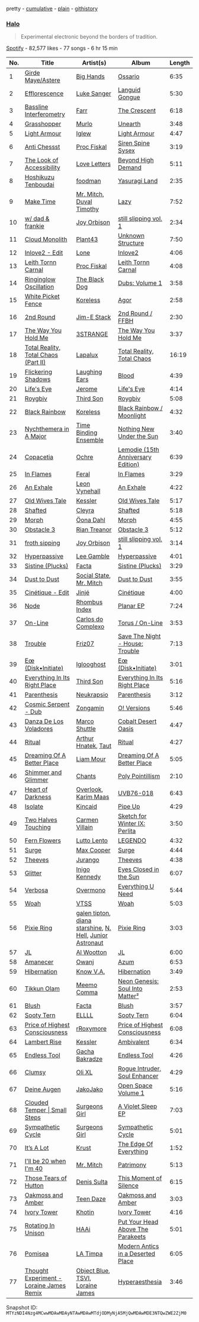 pretty - [cumulative](/playlists/cumulative/37i9dQZF1DX5YyEO1dtgbR.md) - [plain](/playlists/plain/37i9dQZF1DX5YyEO1dtgbR) - [githistory](https://github.githistory.xyz/mackorone/spotify-playlist-archive/blob/main/playlists/plain/37i9dQZF1DX5YyEO1dtgbR)

### [Halo](https://open.spotify.com/playlist/37i9dQZF1DX5YyEO1dtgbR)

> Experimental electronic beyond the borders of tradition.

[Spotify](https://open.spotify.com/user/spotify) - 82,577 likes - 77 songs - 6 hr 15 min

| No. | Title | Artist(s) | Album | Length |
|---|---|---|---|---|
| 1 | [Girde Maye/Astere](https://open.spotify.com/track/7om1pOBGjSXTl2KxzdKOTo) | [Big Hands](https://open.spotify.com/artist/3w0whvn4zBddjZ9zVUZb7D) | [Ossario](https://open.spotify.com/album/3HJaXqSqKd9xDpSHR7nehT) | 6:35 |
| 2 | [Efflorescence](https://open.spotify.com/track/2ZIv64u8EDj0BjecR7IaB2) | [Luke Sanger](https://open.spotify.com/artist/6rCLSvQw54lPJfibDyFZcG) | [Languid Gongue](https://open.spotify.com/album/3h6haEyUYaLtJeEKxLce2s) | 5:30 |
| 3 | [Bassline Interferometry](https://open.spotify.com/track/2uouZv9rjjl4FkSs5jSkhc) | [Farr](https://open.spotify.com/artist/4g1i2rawu8DMMji6pdrz9o) | [The Crescent](https://open.spotify.com/album/7JvSQNRWplt2BlmIqEv3pS) | 6:18 |
| 4 | [Grasshopper](https://open.spotify.com/track/06jumlCYVUzuHefnbohCfd) | [Murlo](https://open.spotify.com/artist/1bm1m4DNLeL1gCr38NzhmD) | [Unearth](https://open.spotify.com/album/08NNSBas6krmsLoQITzZZv) | 3:48 |
| 5 | [Light Armour](https://open.spotify.com/track/1Qd2o36ruw5tdNTsgtE89f) | [Iglew](https://open.spotify.com/artist/7losew6I5eFiELv8kHRk1x) | [Light Armour](https://open.spotify.com/album/5wNGOtIADF2QimGHCCnvOh) | 4:47 |
| 6 | [Anti Chessst](https://open.spotify.com/track/02oaq3LWUIYXfpnzHu2cZN) | [Proc Fiskal](https://open.spotify.com/artist/1eFFmUlWRIvt26lnUzdduk) | [Siren Spine Sysex](https://open.spotify.com/album/0FDd0owsYvpGVuUTalsuHS) | 3:19 |
| 7 | [The Look of Accessibility](https://open.spotify.com/track/33zJbabn0yQiT6RUY5lit8) | [Love Letters](https://open.spotify.com/artist/1ALDJWUSGEnfpul5JCtjbD) | [Beyond High Demand](https://open.spotify.com/album/3cSxAbJAYn4D7ud12tNOSr) | 5:11 |
| 8 | [Hoshikuzu Tenboudai](https://open.spotify.com/track/4KXBdopxHq9KVemwpazP4q) | [foodman](https://open.spotify.com/artist/4e8VeCyfFRBL1e06oGg1dR) | [Yasuragi Land](https://open.spotify.com/album/3X6y43KU2Rl8dFEMt76aow) | 2:35 |
| 9 | [Make Time](https://open.spotify.com/track/1j2THCxsMI94qVtYTCsqUI) | [Mr\. Mitch](https://open.spotify.com/artist/2XiGESIh2E2ockoVUG4NGv), [Duval Timothy](https://open.spotify.com/artist/4t5XnkAKxcaYcDXI726A4Y) | [Lazy](https://open.spotify.com/album/0zhSE1Ph8iR7K2O0ne8NDh) | 7:52 |
| 10 | [w/ dad & frankie](https://open.spotify.com/track/6A7qrH7MKZaNZ9AUST0MQp) | [Joy Orbison](https://open.spotify.com/artist/0aIpJqqTLf683ojWREc5lg) | [still slipping vol\. 1](https://open.spotify.com/album/5atrOg1aO4d5KEcYo4UBIA) | 2:34 |
| 11 | [Cloud Monolith](https://open.spotify.com/track/1FqpWvcB1OI0Bu9EKfqFvU) | [Plant43](https://open.spotify.com/artist/1Knqr98gY1JxSElifR2aNW) | [Unknown Structure](https://open.spotify.com/album/17PkXX1GEZnmKbSa6yU49z) | 7:50 |
| 12 | [Inlove2 \- Edit](https://open.spotify.com/track/5E2gMJ9KAbaVAscQ20N7Xk) | [Lone](https://open.spotify.com/artist/5wZOrGWdg4hq7KIRMupJdI) | [Inlove2](https://open.spotify.com/album/7L3eq511jN3Avxa2W4KLzP) | 4:06 |
| 13 | [Leith Tornn Carnal](https://open.spotify.com/track/0IqVaR2qBKCJR1CTiwkRkm) | [Proc Fiskal](https://open.spotify.com/artist/1eFFmUlWRIvt26lnUzdduk) | [Leith Tornn Carnal](https://open.spotify.com/album/4jLLZsUlWXuo3OS5HpLbxa) | 4:08 |
| 14 | [Ringinglow Oscillation](https://open.spotify.com/track/6u9P4TywnzUBclpceGqlHE) | [The Black Dog](https://open.spotify.com/artist/7qdsk0UXx2jCX7jbp6rxeq) | [Dubs: Volume 1](https://open.spotify.com/album/2niP4AM8tXCckxfN3fX9du) | 3:58 |
| 15 | [White Picket Fence](https://open.spotify.com/track/3Jl1wfkdpzqlX9HdIgrOSM) | [Koreless](https://open.spotify.com/artist/3TsEEdpuuCN1G0dPxV4uOA) | [Agor](https://open.spotify.com/album/2mFlkozkxXwCdQgztSucRz) | 2:58 |
| 16 | [2nd Round](https://open.spotify.com/track/47aIlnjYCoc2JOEOCe2AXy) | [Jim\-E Stack](https://open.spotify.com/artist/4GmataFSHOSQWxuuUX57Bh) | [2nd Round / FFBH](https://open.spotify.com/album/7nreaITfEOxOavaPVm16an) | 2:30 |
| 17 | [The Way You Hold Me](https://open.spotify.com/track/64lsUto35QFrB6zpXWaOf2) | [3STRANGE](https://open.spotify.com/artist/4H9nlRIz8akpjJurwlFf6i) | [The Way You Hold Me](https://open.spotify.com/album/7BVPlloQ8udP1RuXwC6jF6) | 3:37 |
| 18 | [Total Reality, Total Chaos \(Part II\)](https://open.spotify.com/track/5AV0WvpgjbVfBddrcxnlXd) | [Lapalux](https://open.spotify.com/artist/46Ce0QmI1mE2bl5VQ4P9N8) | [Total Reality, Total Chaos](https://open.spotify.com/album/4EaLkzfVkLqVNOic2UZr4N) | 16:19 |
| 19 | [Flickering Shadows](https://open.spotify.com/track/7p184ALKyLhtJb8IhmX8qy) | [Laughing Ears](https://open.spotify.com/artist/459p6MR7jigJ8AuqdSYMoj) | [Blood](https://open.spotify.com/album/4ONOBiVS1bbOzYo05uVgT8) | 4:39 |
| 20 | [Life's Eye](https://open.spotify.com/track/42P7N4JchhebdIP85o1J9H) | [Jerome](https://open.spotify.com/artist/2nBW1boUyewDzaMao8BrtJ) | [Life's Eye](https://open.spotify.com/album/58IHisBAnBd1yi2UTivpGr) | 4:14 |
| 21 | [Roygbiv](https://open.spotify.com/track/06teMXvgw1V8HP3wIfoMUm) | [Third Son](https://open.spotify.com/artist/3V0CkmupRFH97LSOafzfbc) | [Roygbiv](https://open.spotify.com/album/2l1FDimk3Ps9g404lYOsjr) | 5:08 |
| 22 | [Black Rainbow](https://open.spotify.com/track/35fdFuD916UVSJ9BBAlMt4) | [Koreless](https://open.spotify.com/artist/3TsEEdpuuCN1G0dPxV4uOA) | [Black Rainbow / Moonlight](https://open.spotify.com/album/3OJZNp1l2uBQWXa0YTujmA) | 4:32 |
| 23 | [Nychthemera in A Major](https://open.spotify.com/track/1VXkNxE0szN2MNsk4x7P8C) | [Time Binding Ensemble](https://open.spotify.com/artist/3J38y27gYbg3Nea2kHAOsC) | [Nothing New Under the Sun](https://open.spotify.com/album/1jfzhXPBdOKHgWN8NyIZPt) | 3:40 |
| 24 | [Copacetia](https://open.spotify.com/track/1VEO3XUn4W2dCCB0mCA5DG) | [Ochre](https://open.spotify.com/artist/0OmHDBh5styCXDWKwz58Ts) | [Lemodie \(15th Anniversary Edition\)](https://open.spotify.com/album/6vmNIGqZ4J7UGGIbAMpt8o) | 6:39 |
| 25 | [In Flames](https://open.spotify.com/track/7tKquE5yFjw4p7Oev98FE8) | [Feral](https://open.spotify.com/artist/5DsrGhHrqGPbRsU93R9H5A) | [In Flames](https://open.spotify.com/album/5HEnjjuO3omOyLR158m9qi) | 3:29 |
| 26 | [An Exhale](https://open.spotify.com/track/1Cdi1HIK4bJD3F8HGKZDQQ) | [Leon Vynehall](https://open.spotify.com/artist/2o7L9DNcmzocYll1o0GGTU) | [An Exhale](https://open.spotify.com/album/2F3zesjbloU1HZUh2uqUYs) | 4:22 |
| 27 | [Old Wives Tale](https://open.spotify.com/track/6P5mzQQddhBUa4EE3n6Zlu) | [Kessler](https://open.spotify.com/artist/3p0aq3vKGFP6N7rDc0UhJC) | [Old Wives Tale](https://open.spotify.com/album/1rM2WHjFo4m9P3McADxcC8) | 5:17 |
| 28 | [Shafted](https://open.spotify.com/track/3S9qbZmAsQS1wAwafAV5mT) | [Cleyra](https://open.spotify.com/artist/6M4BbcSta78oGBZu6TtGyE) | [Shafted](https://open.spotify.com/album/0Ck52zaGqJB1cUUBs1O5E0) | 5:18 |
| 29 | [Morph](https://open.spotify.com/track/6UiJdr1m7rTg5mmX6laFGv) | [Öona Dahl](https://open.spotify.com/artist/0v3ixvE1BHMKZLdZC4s3kt) | [Morph](https://open.spotify.com/album/0brnz63h27ApHQj1VC4HpF) | 4:55 |
| 30 | [Obstacle 3](https://open.spotify.com/track/5QhANWI0Y92nrUezCV4wUm) | [Rian Treanor](https://open.spotify.com/artist/6un6trkuuP46AZM0kkY8Yx) | [Obstacle 3](https://open.spotify.com/album/6o66Hm4d9kxKv0mdBk2y0O) | 5:12 |
| 31 | [froth sipping](https://open.spotify.com/track/0SKe7Wfpo8a2QKozSernPR) | [Joy Orbison](https://open.spotify.com/artist/0aIpJqqTLf683ojWREc5lg) | [still slipping vol\. 1](https://open.spotify.com/album/5atrOg1aO4d5KEcYo4UBIA) | 3:14 |
| 32 | [Hyperpassive](https://open.spotify.com/track/2mkoI2EpQZvm2cy9V1DMjW) | [Lee Gamble](https://open.spotify.com/artist/7rAD9Ws0ihREeDmgPS2ZL8) | [Hyperpassive](https://open.spotify.com/album/6bLfNCqiiePc600uTbJpV5) | 4:01 |
| 33 | [Sistine \(Plucks\)](https://open.spotify.com/track/1cU2mzy2qMALRP53VJszzx) | [Facta](https://open.spotify.com/artist/5qdAJ2QyXRasXUmyesONEn) | [Sistine \(Plucks\)](https://open.spotify.com/album/2q6v3ilegZlsSg04Hoc4Gg) | 3:29 |
| 34 | [Dust to Dust](https://open.spotify.com/track/0B8UGOBycajwx1w4KLp3nr) | [Social State](https://open.spotify.com/artist/4GBHW2hqb9GQEPNGKhFZo3), [Mr\. Mitch](https://open.spotify.com/artist/2XiGESIh2E2ockoVUG4NGv) | [Dust to Dust](https://open.spotify.com/album/2YGRf7iZAnDA4oHrUREx9S) | 3:55 |
| 35 | [Cinétique \- Edit](https://open.spotify.com/track/1jRdRoJqx2s6v4T5VZM41C) | [Jinjé](https://open.spotify.com/artist/59ceK8A6RxzUQZF05aXezk) | [Cinétique](https://open.spotify.com/album/36j2hkJhjKKiGDu6IRT9Vr) | 4:00 |
| 36 | [Node](https://open.spotify.com/track/3nl1xQyRdjGkc85I92EBac) | [Rhombus Index](https://open.spotify.com/artist/0Uld6wwtj0uNmhItPuZp2H) | [Planar EP](https://open.spotify.com/album/0d9VoYD8bZjuLMImq5Pqbh) | 7:24 |
| 37 | [On\-Line](https://open.spotify.com/track/356mCkfTkc75lPlPxAsKFU) | [Carlos do Complexo](https://open.spotify.com/artist/6ub5DtvWZmTMiIuKMf0Bi2) | [Torus / On\-Line](https://open.spotify.com/album/1hIdgjyTLTzxUb2KuoFoHP) | 3:53 |
| 38 | [Trouble](https://open.spotify.com/track/6nhUxgNa071Y79ihXy8K1c) | [Friz07](https://open.spotify.com/artist/39HPoPdSDDc9nJO6d3mOZR) | [Save The Night \- House: Trouble](https://open.spotify.com/album/4WyBZhrBG7FJTKXFRBLRf6) | 7:13 |
| 39 | [Eœ \(Disk•Initiate\)](https://open.spotify.com/track/7C3vZyZBMcSvUqJsk2p1Xn) | [Iglooghost](https://open.spotify.com/artist/7LCDnUQYE07fnKbo46SVLB) | [Eœ \(Disk•Initiate\)](https://open.spotify.com/album/6s7E7ojCndNUYt8mTF4JIv) | 3:01 |
| 40 | [Everything In Its Right Place](https://open.spotify.com/track/4hIjfcWeaUIg5JIgFsqyXj) | [Third Son](https://open.spotify.com/artist/3V0CkmupRFH97LSOafzfbc) | [Everything In Its Right Place](https://open.spotify.com/album/0IyUMNyvIsMMm1v6WyQ2oQ) | 5:16 |
| 41 | [Parenthesis](https://open.spotify.com/track/75cgKglcEvg8GLXkWEIzTE) | [Neukrapsio](https://open.spotify.com/artist/61Z4ARbgYmgk3nsXcyazoa) | [Parenthesis](https://open.spotify.com/album/5eqyNKSdpiq17jzg8R3Hoy) | 3:12 |
| 42 | [Cosmic Serpent \- Dub](https://open.spotify.com/track/38mnl6h9zf6ByndcoRkujW) | [Zongamin](https://open.spotify.com/artist/3GpAL7oEFD37IJDOOiirqy) | [O! Versions](https://open.spotify.com/album/3VTa5w9IrSNqd1MxejXFlu) | 5:46 |
| 43 | [Danza De Los Voladores](https://open.spotify.com/track/7AMd50Vj47dYILtOfyPa7w) | [Marco Shuttle](https://open.spotify.com/artist/2DqPerh6whhlts8Pb0BUJi) | [Cobalt Desert Oasis](https://open.spotify.com/album/59kK8eHUyg1Cz411CSNfQT) | 4:47 |
| 44 | [Ritual](https://open.spotify.com/track/1fiLAzFX7J5cfsOqe5Hm3U) | [Arthur Hnatek](https://open.spotify.com/artist/7iKMlMMzSb9jVQDwygYlOT), [Taut](https://open.spotify.com/artist/414TcEcyOyBiJu8cRdKrxE) | [Ritual](https://open.spotify.com/album/3CJw1Ly9KaVZyZQCcLmump) | 4:27 |
| 45 | [Dreaming Of A Better Place](https://open.spotify.com/track/72QkLvjQpIhPrmmaR4KjjY) | [Liam Mour](https://open.spotify.com/artist/5XaT1otgH5hpyqjkDbt8d0) | [Dreaming Of A Better Place](https://open.spotify.com/album/5gcWBRhHDFlTwrDzaIDivg) | 5:05 |
| 46 | [Shimmer and Glimmer](https://open.spotify.com/track/4ij6tfkN13bt1jfWGWXg9S) | [Chants](https://open.spotify.com/artist/1bboGoBc0rr3oXFdFlAjSC) | [Poly Pointillism](https://open.spotify.com/album/66zkrppo8OPQq9kMhxhzp0) | 2:10 |
| 47 | [Heart of Darkness](https://open.spotify.com/track/5Ax3jEG6VsLbDEXVrmdSNB) | [Overlook](https://open.spotify.com/artist/3rkCIOMxodtXwWH17WoH1b), [Karim Maas](https://open.spotify.com/artist/6oxrR6cq85sqyD9RJK5RBY) | [UVB76\-018](https://open.spotify.com/album/0u3aRSYNf9dV1DDTkyATr1) | 6:43 |
| 48 | [Isolate](https://open.spotify.com/track/7wvqSQeFQlFrFnKmgWAyRy) | [Kincaid](https://open.spotify.com/artist/4VjtN4stqJG01LHASZjXxP) | [Pipe Up](https://open.spotify.com/album/6QmtaRvmjdTWtgy93EixQG) | 4:29 |
| 49 | [Two Halves Touching](https://open.spotify.com/track/63Ra6rlO5ybbsEDWOQ395S) | [Carmen Villain](https://open.spotify.com/artist/4Ps6q34DtWOueT2tJtwE5l) | [Sketch for Winter IX: Perlita](https://open.spotify.com/album/4v9uUlcfLWHzhZfmoTjAz8) | 3:50 |
| 50 | [Fern Flowers](https://open.spotify.com/track/60jGfXjxMVaCtuPiDN81qx) | [Lutto Lento](https://open.spotify.com/artist/5u7ZnbVxxcImkr5fx8GJta) | [LEGENDO](https://open.spotify.com/album/62N0giCXIgepaMQl864MIk) | 4:32 |
| 51 | [Surge](https://open.spotify.com/track/6g0TV5mLWMBQWTeDVSNGmp) | [Max Cooper](https://open.spotify.com/artist/0WSSKmoRbxqLf3MnXInQ2J) | [Surge](https://open.spotify.com/album/2qDP6JVB5FksPqvFJ4xnEs) | 4:44 |
| 52 | [Theeves](https://open.spotify.com/track/21akbV3wXyKaD37ogldlzB) | [Jurango](https://open.spotify.com/artist/3yYwPy49Jy9zvElS6bsfxo) | [Theeves](https://open.spotify.com/album/3hvtDPoc9bAZBwBaVMJRZ9) | 4:38 |
| 53 | [Glitter](https://open.spotify.com/track/2yeQcrKMvMELwJ1u6LUpwZ) | [Inigo Kennedy](https://open.spotify.com/artist/4UiRPifoPfW3sozAElsHYe) | [Eyes Closed in the Sun](https://open.spotify.com/album/0qqyOvdptTiXKRZZLYq4ea) | 6:07 |
| 54 | [Verbosa](https://open.spotify.com/track/6ybeIUtQkVEs0hxVXqWIS1) | [Overmono](https://open.spotify.com/artist/01PnN11ovfen6xUOHfNpn3) | [Everything U Need](https://open.spotify.com/album/7zCEWeGOc8Ac9UKgLM0mKq) | 5:44 |
| 55 | [Woah](https://open.spotify.com/track/44UJiD8fCGMThu9po83lQr) | [VTSS](https://open.spotify.com/artist/0zo109NM3S7CqHpvlXwqEN) | [Woah](https://open.spotify.com/album/4O7A8PZimfssTEUOM7nxvE) | 5:03 |
| 56 | [Pixie Ring](https://open.spotify.com/track/1dpUCzuT5fFQRxhTuTiTjI) | [galen tipton](https://open.spotify.com/artist/4yk43MhqPWsrrzoRyoMZhv), [diana starshine](https://open.spotify.com/artist/2i7HtVZgy9BmqgUqZ9NA3L), [N\. Hell](https://open.spotify.com/artist/65Lo1Ijr8pT2vwQhWxD74O), [Junior Astronaut](https://open.spotify.com/artist/3ctsRe9vT9ehY8ppn5kUn1) | [Pixie Ring](https://open.spotify.com/album/5r06eodyrryQegLUF8iIPA) | 3:03 |
| 57 | [JL](https://open.spotify.com/track/3dr8H5045j4GJXZOBy2ulI) | [Al Wootton](https://open.spotify.com/artist/77yJIgEEpUU5f87MWDEPwO) | [JL](https://open.spotify.com/album/1GnwoWxWS0Z91hnlfaMrDM) | 6:00 |
| 58 | [Amanecer](https://open.spotify.com/track/1UjzghodhJRO6HQMhXqeSn) | [Owanj](https://open.spotify.com/artist/1xuXD4yE4sSsM3F9V7Dgtl) | [Azum](https://open.spotify.com/album/6upxgizQHiBLIv6MCeSzsP) | 6:53 |
| 59 | [Hibernation](https://open.spotify.com/track/0dykLer4S5oYGFhu1oH1XS) | [Know V.A.](https://open.spotify.com/artist/6CgH8qDt4MWQSO8RfI2z8R) | [Hibernation](https://open.spotify.com/album/312rCFSj1Nm77F4SBNcyai) | 3:49 |
| 60 | [Tikkun Olam](https://open.spotify.com/track/4uzkkLpiJXVswYUdU2uiHH) | [Meemo Comma](https://open.spotify.com/artist/46fSsw6Lx6s1kvYGnb4pnd) | [Neon Genesis: Soul Into Matter²](https://open.spotify.com/album/31ToNV27dxPMXiF6EsAqcN) | 2:53 |
| 61 | [Blush](https://open.spotify.com/track/24KzywRHnZa1YLDEbyd2s2) | [Facta](https://open.spotify.com/artist/5qdAJ2QyXRasXUmyesONEn) | [Blush](https://open.spotify.com/album/59dZbb8QdAs0OCaYEyr8hM) | 3:57 |
| 62 | [Sooty Tern](https://open.spotify.com/track/3q0lmG1rRSijb9YqUjXpEd) | [ELLLL](https://open.spotify.com/artist/40W5fNvMZwLnag1FYei0Jk) | [Sooty Tern](https://open.spotify.com/album/171D4IdaILZe3QeQ4e9O88) | 6:04 |
| 63 | [Price of Highest Consciousness](https://open.spotify.com/track/56Mb7S3hgCT3oie2GbM9dm) | [rRoxymore](https://open.spotify.com/artist/559oW3wcVAW5tcL1DQniyf) | [Price of Highest Consciousness](https://open.spotify.com/album/4wotpxNM5NFORIjF6GX7ok) | 6:08 |
| 64 | [Lambert Rise](https://open.spotify.com/track/7txXvBBhA0YB5L3Bopg5e8) | [Kessler](https://open.spotify.com/artist/3p0aq3vKGFP6N7rDc0UhJC) | [Ambivalent](https://open.spotify.com/album/7dZYB94TjHB1Kub44SK9j9) | 6:34 |
| 65 | [Endless Tool](https://open.spotify.com/track/5Ov7EoWpEzoTOuEflf4Ix9) | [Gacha Bakradze](https://open.spotify.com/artist/6dZmlzI1H5SGdkQ8dWRY76) | [Endless Tool](https://open.spotify.com/album/0KHbmUaQNUPVdpb002HuaZ) | 4:26 |
| 66 | [Clumsy](https://open.spotify.com/track/3d92FCgZE6uuoU4jEva3Ag) | [Oli XL](https://open.spotify.com/artist/3L3ejltt5dmjXkES4YSGKX) | [Rogue Intruder, Soul Enhancer](https://open.spotify.com/album/52GOU9y2iRNuZFSHZ5hp9E) | 4:29 |
| 67 | [Deine Augen](https://open.spotify.com/track/5RkjwEQviBKkVDisjJbVSJ) | [JakoJako](https://open.spotify.com/artist/2ROWhaqtdj8ztIxWekIW4E) | [Open Space Volume 1](https://open.spotify.com/album/7dAYdoahzW8oZgSGHWpfNP) | 5:16 |
| 68 | [Clouded Temper \| Small Steps](https://open.spotify.com/track/3V0M0Sw0xNb6p4k8gxhAex) | [Surgeons Girl](https://open.spotify.com/artist/7CXSuH40c4n4hVbP1JDBFP) | [A Violet Sleep EP](https://open.spotify.com/album/2Sean6tGeNquVJS5jIHxMn) | 7:03 |
| 69 | [Sympathetic Cycle](https://open.spotify.com/track/7xqA2LMreNRVdxxX3Ant5v) | [Surgeons Girl](https://open.spotify.com/artist/7CXSuH40c4n4hVbP1JDBFP) | [Sympathetic Cycle](https://open.spotify.com/album/2wQR6WKiEKoEFYV7caqzAf) | 5:01 |
| 70 | [It’s A Lot](https://open.spotify.com/track/73KoHFtH40JvEGCtFi0UIN) | [Krust](https://open.spotify.com/artist/6WPeOlm3f3UGoO1l6OPOUO) | [The Edge Of Everything](https://open.spotify.com/album/4DeB6ku3F7xSVhgqc4PxKO) | 1:52 |
| 71 | [I'll be 20 when I'm 40](https://open.spotify.com/track/4x47gRjGYRRiDGhbdtpnCs) | [Mr\. Mitch](https://open.spotify.com/artist/2XiGESIh2E2ockoVUG4NGv) | [Patrimony](https://open.spotify.com/album/7olQu6AkixLOum1nfMkZvf) | 5:13 |
| 72 | [Those Tears of Hutton](https://open.spotify.com/track/49WbV4XtJ5QWJd2m5UrwSg) | [Denis Sulta](https://open.spotify.com/artist/7cDu9zG1gVQrMdSGBAhzvn) | [This Moment of Silence](https://open.spotify.com/album/6Zj6qfpTfQCmlyajevOM8z) | 6:15 |
| 73 | [Oakmoss and Amber](https://open.spotify.com/track/6AjGWQEtHL9hFL8EMcfvJg) | [Teen Daze](https://open.spotify.com/artist/2GE6MAdyGzeXpY9TwIYd3l) | [Oakmoss and Amber](https://open.spotify.com/album/4dDNoAk8t7mP3hcheAHP4E) | 3:03 |
| 74 | [Ivory Tower](https://open.spotify.com/track/6wbL5eyp7LerIEvebgtsb5) | [Khotin](https://open.spotify.com/artist/0q2WkTHTEczNf8wNq6MBRk) | [Ivory Tower](https://open.spotify.com/album/22yVOJ4y3mYqQejQhZ9aRP) | 4:16 |
| 75 | [Rotating In Unison](https://open.spotify.com/track/38x5k5FN5X7rtrN3WyxcA1) | [HAAi](https://open.spotify.com/artist/0pkLgeB9j465x1QB2kRoy4) | [Put Your Head Above The Parakeets](https://open.spotify.com/album/6d1CSnZChE0mkkVvRFlKVH) | 5:01 |
| 76 | [Pomisea](https://open.spotify.com/track/5ZTLEuxMIVieBhFD4nBIsY) | [LA Timpa](https://open.spotify.com/artist/5Q6ahJqmdN5iYXkTujJIkC) | [Modern Antics in a Deserted Place](https://open.spotify.com/album/2yAbgYcYrEKDDVedvlH7nb) | 6:05 |
| 77 | [Thought Experiment \- Loraine James Remix](https://open.spotify.com/track/1lbqiwOSEWdVwcdIXK4hRz) | [Object Blue](https://open.spotify.com/artist/51rzklJj6mqBOEXOiOPqY7), [TSVI](https://open.spotify.com/artist/0uea1sBqx37JwQznLWxqeE), [Loraine James](https://open.spotify.com/artist/536qHynzDH1QviwhWY9dE3) | [Hyperaesthesia](https://open.spotify.com/album/7MMVkvgcdFU1UfTku36YW0) | 3:46 |

Snapshot ID: `MTYzNDI4Nzg4MCwwMDAwMDAyNTAwMDAwMTdjODMyNjA5MjQwMDAwMDE3NTQwZWE2ZjM0`